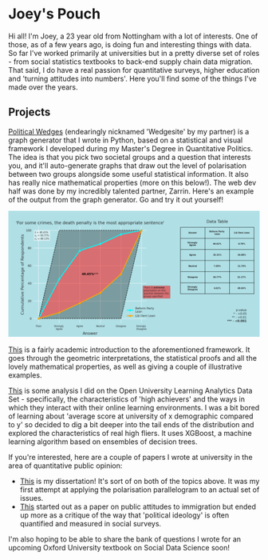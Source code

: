 # Joey's Pouch

Hi all! I'm Joey, a 23 year old from Nottingham with a lot of interests. One of those, as of a few years ago, is doing fun and interesting things with data. So far I've worked primarily at universities but in a pretty diverse set of roles - from social statistics textbooks to back-end supply chain data migration. That said, I do have a real passion for quantitative surveys, higher education and 'turning attitudes into numbers'. Here you'll find some of the things I've made over the years. 


## Projects

[Political Wedges](https://z-for-zarrin.github.io/political_wedges/) (endearingly nicknamed 'Wedgesite' by my partner) is a graph generator that I wrote in Python, based on a statistical and visual framework I developed during my Master's Degree in Quantitative Politics. The idea is that you pick two societal groups and a question that interests you, and it'll auto-generate graphs that draw out the level of polarisation between two groups alongside some useful statistical information. It also has really nice mathematical properties (more on this below!). The web dev half was done by my incredibly talented partner, Zarrin. 
Here's an example of the output from the graph generator. Go and try it out yourself!

![Example of an output from the Political Wedge Graph Generator](wedge_example.jpg)

[This](https://z-for-zarrin.github.io/political_wedges/static/media/Parallelogram-Description-And-Proofs.7b2a9240744c616aec74.pdf) is a fairly academic introduction to the aforementioned framework. It goes through the geometric interpretations, the statistical proofs and all the lovely mathematical properties, as well as giving a couple of illustrative examples.

[This](https://github.com/JoeysPouch/OULA-XGBoost/blob/main/Jupyter%20Notebook.ipynb) is some analysis I did on the Open University Learning Analytics Data Set - specifically, the characteristics of 'high achievers' and the ways in which they interact with their online learning environments. I was a bit bored of learning about 'average score at university of x demographic compared to y' so decided to dig a bit deeper into the tail ends of the distribution and explored the characteristics of real high fliers. It uses XGBoost, a machine learning algorithm based on ensembles of decision trees.

If you're interested, here are a couple of papers I wrote at university in the area of quantitative public opinion: 

- [This](MA_Dissertation.pdf) is my dissertation! It's sort of on both of the topics above. It was my first attempt at applying the polarisation parallelogram to an actual set of issues.
- [This](PO92Q_LaTeX.pdf) started out as a paper on public attitudes to immigration but ended up more as a critique of the way that 'political ideology' is often quantified and measured in social surveys.

I'm also hoping to be able to share the bank of questions I wrote for an upcoming Oxford University textbook on Social Data Science soon!
